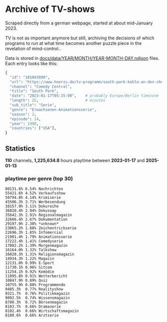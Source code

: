 # Archive of TV-shows

Scraped directly from a german webpage, started at about mid-January 2023.

TV is not as important anymore but still, archiving the decisions of which programs to run at what time
becomes another puzzle piece in the revelation of mind-control.. 

Data is stored in [docs/data/YEAR/MONTH/YEAR-MONTH-DAY.ndjson](docs/data/) files. 
Each entry looks like this:

```python
{
  "id": "181043890", 
  "url": "https://www.hoerzu.de/tv-programm/south-park-kohle-an-den-chefkoch/bid_181043890/", 
  "channel": "Comedy Central", 
  "title": "South Park", 
  "date": "2023-01-17T05:15:00",    # probably Europe/Berlin timezone 
  "length": 25,                     # minutes 
  "sub_title": "Serie", 
  "genre": "Erwachsenen-Animationsserie", 
  "season": 2, 
  "episode": 14, 
  "year": 1998, 
  "countries": ["USA"],
}
```

## Statistics

**110** channels, **1,225,634.8** hours playtime between **2023-01-17** and **2025-01-13**


### playtime per genre (top 30)

    80131.6h 6.54% Nachrichten
    55421.6h 4.52% Verkaufsshow
    50794.8h 4.14% Krimiserie
    45506.3h 3.71% Werbesendung
    38157.9h 3.11% Dokureihe
    36020.4h 2.94% Dokusoap
    35642.3h 2.91% Regionalmagazin
    32666.4h 2.67% Dokumentation
    29197.9h 2.38% *unknown*
    23065.2h 1.88% Zeichentrickserie
    22696.3h 1.85% Infomercial
    21901.4h 1.79% Animationsserie
    17222.4h 1.41% Comedyserie
    17082.2h 1.39% Morgenmagazin
    16164.0h 1.32% Talkshow
    16028.3h 1.31% Religionsmagazin
    14934.3h 1.22% Magazin
    12131.0h 0.99% E-Sport
    11730.1h 0.96% Sitcom
    11254.1h 0.92% Komödie
    11095.8h 0.91% Wetterbericht
    10847.9h 0.89% Quiz
    10755.9h 0.88% Programmende
    9485.3h  0.77% Realityshow
    9321.7h  0.76% Politikmagazin
    9092.5h  0.74% Wissensmagazin
    8780.3h  0.72% Börsenmagazin
    8103.7h  0.66% Dramaserie
    8102.4h  0.66% Wirtschaftsmagazin
    8100.6h  0.66% Arztserie
